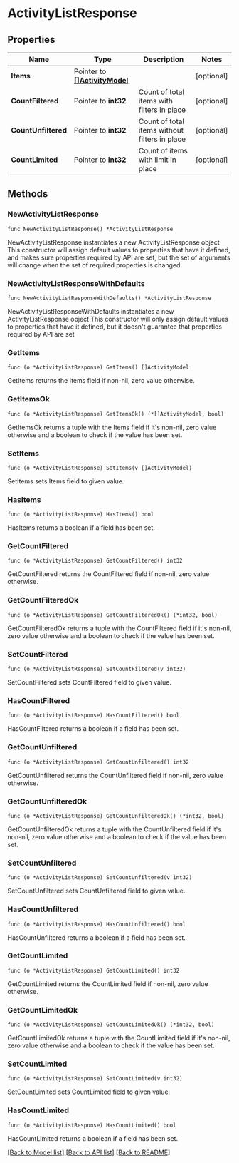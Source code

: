 # ActivityListResponse

## Properties

Name | Type | Description | Notes
------------ | ------------- | ------------- | -------------
**Items** | Pointer to [**[]ActivityModel**](ActivityModel.md) |  | [optional] 
**CountFiltered** | Pointer to **int32** | Count of total items with filters in place | [optional] 
**CountUnfiltered** | Pointer to **int32** | Count of total items without filters in place | [optional] 
**CountLimited** | Pointer to **int32** | Count of items with limit in place | [optional] 

## Methods

### NewActivityListResponse

`func NewActivityListResponse() *ActivityListResponse`

NewActivityListResponse instantiates a new ActivityListResponse object
This constructor will assign default values to properties that have it defined,
and makes sure properties required by API are set, but the set of arguments
will change when the set of required properties is changed

### NewActivityListResponseWithDefaults

`func NewActivityListResponseWithDefaults() *ActivityListResponse`

NewActivityListResponseWithDefaults instantiates a new ActivityListResponse object
This constructor will only assign default values to properties that have it defined,
but it doesn't guarantee that properties required by API are set

### GetItems

`func (o *ActivityListResponse) GetItems() []ActivityModel`

GetItems returns the Items field if non-nil, zero value otherwise.

### GetItemsOk

`func (o *ActivityListResponse) GetItemsOk() (*[]ActivityModel, bool)`

GetItemsOk returns a tuple with the Items field if it's non-nil, zero value otherwise
and a boolean to check if the value has been set.

### SetItems

`func (o *ActivityListResponse) SetItems(v []ActivityModel)`

SetItems sets Items field to given value.

### HasItems

`func (o *ActivityListResponse) HasItems() bool`

HasItems returns a boolean if a field has been set.

### GetCountFiltered

`func (o *ActivityListResponse) GetCountFiltered() int32`

GetCountFiltered returns the CountFiltered field if non-nil, zero value otherwise.

### GetCountFilteredOk

`func (o *ActivityListResponse) GetCountFilteredOk() (*int32, bool)`

GetCountFilteredOk returns a tuple with the CountFiltered field if it's non-nil, zero value otherwise
and a boolean to check if the value has been set.

### SetCountFiltered

`func (o *ActivityListResponse) SetCountFiltered(v int32)`

SetCountFiltered sets CountFiltered field to given value.

### HasCountFiltered

`func (o *ActivityListResponse) HasCountFiltered() bool`

HasCountFiltered returns a boolean if a field has been set.

### GetCountUnfiltered

`func (o *ActivityListResponse) GetCountUnfiltered() int32`

GetCountUnfiltered returns the CountUnfiltered field if non-nil, zero value otherwise.

### GetCountUnfilteredOk

`func (o *ActivityListResponse) GetCountUnfilteredOk() (*int32, bool)`

GetCountUnfilteredOk returns a tuple with the CountUnfiltered field if it's non-nil, zero value otherwise
and a boolean to check if the value has been set.

### SetCountUnfiltered

`func (o *ActivityListResponse) SetCountUnfiltered(v int32)`

SetCountUnfiltered sets CountUnfiltered field to given value.

### HasCountUnfiltered

`func (o *ActivityListResponse) HasCountUnfiltered() bool`

HasCountUnfiltered returns a boolean if a field has been set.

### GetCountLimited

`func (o *ActivityListResponse) GetCountLimited() int32`

GetCountLimited returns the CountLimited field if non-nil, zero value otherwise.

### GetCountLimitedOk

`func (o *ActivityListResponse) GetCountLimitedOk() (*int32, bool)`

GetCountLimitedOk returns a tuple with the CountLimited field if it's non-nil, zero value otherwise
and a boolean to check if the value has been set.

### SetCountLimited

`func (o *ActivityListResponse) SetCountLimited(v int32)`

SetCountLimited sets CountLimited field to given value.

### HasCountLimited

`func (o *ActivityListResponse) HasCountLimited() bool`

HasCountLimited returns a boolean if a field has been set.


[[Back to Model list]](../README.md#documentation-for-models) [[Back to API list]](../README.md#documentation-for-api-endpoints) [[Back to README]](../README.md)


